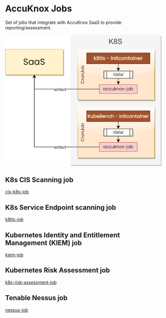# AccuKnox Jobs

Set of jobs that integrate with AccuKnox SaaS to provide reporting/assessment.

<img src="res/arch.png" width="512">

## K8s CIS Scanning job

[cis-k8s-job](cis-k8s-job)

## K8s Service Endpoint scanning job

[k8tls-job](k8tls-job)

## Kubernetes Identity and Entitlement Management (KIEM) job

[kiem-job](kiem-job)

## Kubernetes Risk Assessment job

[k8s-risk-assessment-job](k8s-risk-assessment-job)

## Tenable Nessus job

[nessus-job](nessus-job)
